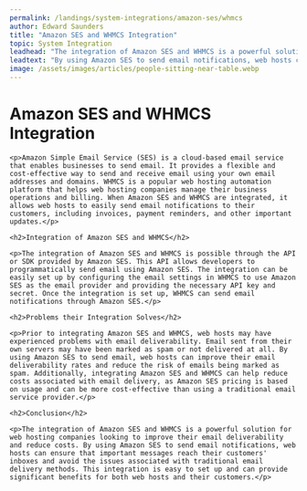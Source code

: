```yaml
---
permalink: /landings/system-integrations/amazon-ses/whmcs
author: Edward Saunders
title: "Amazon SES and WHMCS Integration"
topic: System Integration
leadhead: "The integration of Amazon SES and WHMCS is a powerful solution for web hosting companies looking to improve their email deliverability and reduce costs"
leadtext: "By using Amazon SES to send email notifications, web hosts can ensure that important messages reach their customers' inboxes and avoid the issues associated with traditional email delivery methods. This integration is easy to set up and can provide significant benefits for both web hosts and their customers."
image: /assets/images/articles/people-sitting-near-table.webp
---
```

<div class="arttext">
	<h1>Amazon SES and WHMCS Integration</h1>

	<p>Amazon Simple Email Service (SES) is a cloud-based email service that enables businesses to send email. It provides a flexible and cost-effective way to send and receive email using your own email addresses and domains. WHMCS is a popular web hosting automation platform that helps web hosting companies manage their business operations and billing. When Amazon SES and WHMCS are integrated, it allows web hosts to easily send email notifications to their customers, including invoices, payment reminders, and other important updates.</p>

	<h2>Integration of Amazon SES and WHMCS</h2>

	<p>The integration of Amazon SES and WHMCS is possible through the API or SDK provided by Amazon SES. This API allows developers to programmatically send email using Amazon SES. The integration can be easily set up by configuring the email settings in WHMCS to use Amazon SES as the email provider and providing the necessary API key and secret. Once the integration is set up, WHMCS can send email notifications through Amazon SES.</p>

	<h2>Problems their Integration Solves</h2>

	<p>Prior to integrating Amazon SES and WHMCS, web hosts may have experienced problems with email deliverability. Email sent from their own servers may have been marked as spam or not delivered at all. By using Amazon SES to send email, web hosts can improve their email deliverability rates and reduce the risk of emails being marked as spam. Additionally, integrating Amazon SES and WHMCS can help reduce costs associated with email delivery, as Amazon SES pricing is based on usage and can be more cost-effective than using a traditional email service provider.</p>

	<h2>Conclusion</h2>

	<p>The integration of Amazon SES and WHMCS is a powerful solution for web hosting companies looking to improve their email deliverability and reduce costs. By using Amazon SES to send email notifications, web hosts can ensure that important messages reach their customers' inboxes and avoid the issues associated with traditional email delivery methods. This integration is easy to set up and can provide significant benefits for both web hosts and their customers.</p>

</div>